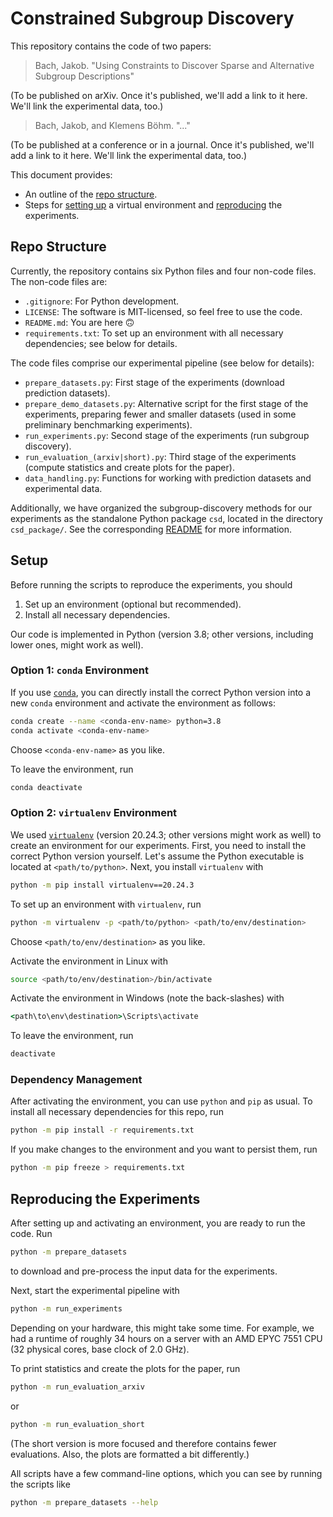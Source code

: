 # Constrained Subgroup Discovery

This repository contains the code of two papers:

> Bach, Jakob. "Using Constraints to Discover Sparse and Alternative Subgroup Descriptions"

(To be published on arXiv.
Once it's published, we'll add a link to it here.
We'll link the experimental data, too.)

> Bach, Jakob, and Klemens Böhm. "..."

(To be published at a conference or in a journal.
Once it's published, we'll add a link to it here.
We'll link the experimental data, too.)

This document provides:

- An outline of the [repo structure](#repo-structure).
- Steps for [setting up](#setup) a virtual environment and [reproducing](#reproducing-the-experiments) the experiments.

## Repo Structure

Currently, the repository contains six Python files and four non-code files.
The non-code files are:

- `.gitignore`: For Python development.
- `LICENSE`: The software is MIT-licensed, so feel free to use the code.
- `README.md`: You are here :upside_down_face:
- `requirements.txt`: To set up an environment with all necessary dependencies; see below for details.

The code files comprise our experimental pipeline (see below for details):

- `prepare_datasets.py`: First stage of the experiments (download prediction datasets).
- `prepare_demo_datasets.py`: Alternative script for the first stage of the experiments,
  preparing fewer and smaller datasets (used in some preliminary benchmarking experiments).
- `run_experiments.py`: Second stage of the experiments (run subgroup discovery).
- `run_evaluation_(arxiv|short).py`: Third stage of the experiments (compute statistics and create plots for the paper).
- `data_handling.py`: Functions for working with prediction datasets and experimental data.

Additionally, we have organized the subgroup-discovery methods for our experiments as the standalone Python package `csd`,
located in the directory `csd_package/`.
See the corresponding [README](csd_package/README.md) for more information.

## Setup

Before running the scripts to reproduce the experiments, you should

1) Set up an environment (optional but recommended).
2) Install all necessary dependencies.

Our code is implemented in Python (version 3.8; other versions, including lower ones, might work as well).

### Option 1: `conda` Environment

If you use [`conda`](https://conda.io/), you can directly install the correct Python version into a new `conda` environment
and activate the environment as follows:

```bash
conda create --name <conda-env-name> python=3.8
conda activate <conda-env-name>
```

Choose `<conda-env-name>` as you like.

To leave the environment, run

```bash
conda deactivate
```

### Option 2: `virtualenv` Environment

We used [`virtualenv`](https://virtualenv.pypa.io/) (version 20.24.3; other versions might work as well)
to create an environment for our experiments.
First, you need to install the correct Python version yourself.
Let's assume the Python executable is located at `<path/to/python>`.
Next, you install `virtualenv` with

```bash
python -m pip install virtualenv==20.24.3
```

To set up an environment with `virtualenv`, run

```bash
python -m virtualenv -p <path/to/python> <path/to/env/destination>
```

Choose `<path/to/env/destination>` as you like.

Activate the environment in Linux with

```bash
source <path/to/env/destination>/bin/activate
```

Activate the environment in Windows (note the back-slashes) with

```cmd
<path\to\env\destination>\Scripts\activate
```

To leave the environment, run

```bash
deactivate
```

### Dependency Management

After activating the environment, you can use `python` and `pip` as usual.
To install all necessary dependencies for this repo, run

```bash
python -m pip install -r requirements.txt
```

If you make changes to the environment and you want to persist them, run

```bash
python -m pip freeze > requirements.txt
```

## Reproducing the Experiments

After setting up and activating an environment, you are ready to run the code.
Run

```bash
python -m prepare_datasets
```

to download and pre-process the input data for the experiments.

Next, start the experimental pipeline with

```bash
python -m run_experiments
```

Depending on your hardware, this might take some time.
For example, we had a runtime of roughly 34 hours on a server with an AMD EPYC 7551 CPU (32 physical cores, base clock of 2.0 GHz).

To print statistics and create the plots for the paper, run

```bash
python -m run_evaluation_arxiv
```

or

```bash
python -m run_evaluation_short
```

(The short version is more focused and therefore contains fewer evaluations.
Also, the plots are formatted a bit differently.)

All scripts have a few command-line options, which you can see by running the scripts like

```bash
python -m prepare_datasets --help
```
